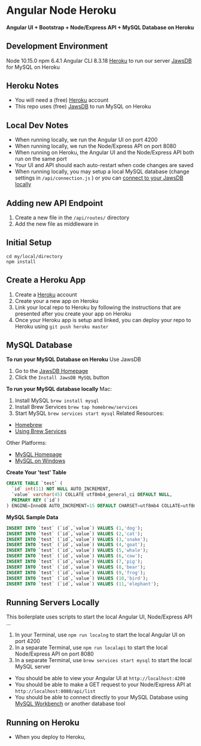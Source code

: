 # Angular Node Heroku
#### Angular UI + Bootstrap + Node/Express API + MySQL Database on Heroku

## Development Environment
Node 10.15.0
npm 6.4.1
Angular CLI 8.3.18
[Heroku](https://www.heroku.com) to run our server
[JawsDB](https://elements.heroku.com/addons/jawsdb) for MySQL on Heroku

## Heroku Notes
- You will need a (free) [Heroku](https://www.heroku.com) account
- This repo uses (free) [JawsDB](https://elements.heroku.com/addons/jawsdb) to run MySQL on Heroku

## Local Dev Notes
- When running locally, we run the Angular UI on port 4200
- When running locally, we run the Node/Express API on port 8080
- When running on Heroku, the Angular UI and the Node/Express API both run on the same port
- Your UI and API should each auto-restart when code changes are saved
- When running locally, you may setup a local MySQL database (change settings in `/api/connection.js` ) or you can [connect to your JawsDB locally](https://devcenter.heroku.com/articles/jawsdb#local-setup)

## Adding new API Endpoint
1. Create a new file in the `/api/routes/` directory
1. Add the new file as middleware in

## Initial Setup
```
cd my/local/directory
npm install
```

## Create a Heroku App
1. Create a [Heroku](https://www.heroku.com) account
1. Create your a new app on Heroku
1. Link your local repo to Heroku by following the instructions that are presented after you create your app on Heroku
1. Once your Heroku app is setup and linked, you can deploy your repo to Heroku using `git push heroku master`

## MySQL Database
**To run your MySQL Database on Heroku**
Use JawsDB
1. Go to the [JawsDB Homepage](https://elements.heroku.com/addons/jawsdb)
1. Click the `Install JawsDB MySQL` button

**To run your MySQL database locally**
Mac:
1. Install MySQL `brew install mysql`
1. Install Brew Services `brew tap homebrew/services`
1. Start MySQL `brew services start mysql`
Related Resources:
- [Homebrew](https://brew.sh)
- [Using Brew Services](https://thoughtbot.com/blog/starting-and-stopping-background-services-with-homebrew)

Other Platforms:
- [MySQL Homepage](https://dev.mysql.com)
- [MySQL on Windows](https://dev.mysql.com/doc/refman/8.0/en/windows-installation.html)

**Create Your 'test' Table**
```SQL
CREATE TABLE `test` (
  `id` int(11) NOT NULL AUTO_INCREMENT,
  `value` varchar(45) COLLATE utf8mb4_general_ci DEFAULT NULL,
  PRIMARY KEY (`id`)
) ENGINE=InnoDB AUTO_INCREMENT=15 DEFAULT CHARSET=utf8mb4 COLLATE=utf8mb4_general_ci;
```

**MySQL Sample Data**
```SQL
INSERT INTO `test` (`id`,`value`) VALUES (1,'dog');
INSERT INTO `test` (`id`,`value`) VALUES (2,'cat');
INSERT INTO `test` (`id`,`value`) VALUES (3,'snake');
INSERT INTO `test` (`id`,`value`) VALUES (4,'goat');
INSERT INTO `test` (`id`,`value`) VALUES (5,'whale');
INSERT INTO `test` (`id`,`value`) VALUES (6,'cow');
INSERT INTO `test` (`id`,`value`) VALUES (7,'pig');
INSERT INTO `test` (`id`,`value`) VALUES (8,'bear');
INSERT INTO `test` (`id`,`value`) VALUES (9,'frog');
INSERT INTO `test` (`id`,`value`) VALUES (10,'bird');
INSERT INTO `test` (`id`,`value`) VALUES (11,'elephant');
```


## Running Servers Locally
This boilerplate uses scripts to start the local Angular UI, Node/Express API ...
1. In your Terminal, use `npm run localng` to start the local Angular UI on port 4200
1. In a separate Terminal, use `npm run localapi` to start the local Node/Express API on port 8080
1. In a separate Terminal, use `brew services start mysql` to start the local MySQL server

- You should be able to view your Angular UI at `http://localhost:4200`
- You should be able to make a GET request to your Node/Express API at `http://localhost:8080/api/list`
- You should be able to connect directly to your MySQL Database using [MySQL Workbench](https://www.mysql.com/products/workbench/) or another database tool

## Running on Heroku
- When you deploy to Heroku,
